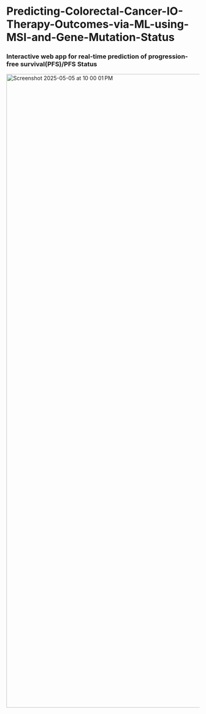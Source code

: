 # Predicting-Colorectal-Cancer-IO-Therapy-Outcomes-via-ML-using-MSI-and-Gene-Mutation-Status


### Interactive web app for real-time prediction of progression-free survival(PFS)/PFS Status

<img width="1654" alt="Screenshot 2025-05-05 at 10 00 01 PM" src="https://github.com/user-attachments/assets/1f5e406f-32cf-40c1-ad8e-60e66d11339b" />
